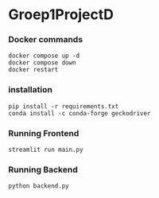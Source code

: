 # Groep1ProjectD

### Docker commands

```
docker compose up -d
docker compose down
docker restart
```

### installation

```
pip install -r requirements.txt
conda install -c conda-forge geckodriver
```

### Running Frontend

```
streamlit run main.py
```

### Running Backend

```
python backend.py
```
